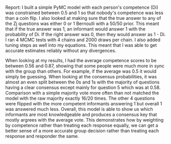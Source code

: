 Report:
I built a simple PyMC model with each person's competence (Di) was constrained between 0.5 and 1 so that nobody's competence was less than a coin flip. 
I also looked at making sure that the true answer to any of the Zj questions was either 0 or 1 Bernoulli with a 50/50 prior. This meant that if the true answer was 1, an informant would answer 1 with the probability of Di.
If the right answer was 0, then they would answer as 1 - Di. I ran 4 MCMC tests with 4 chains and 2000 draws per chain. I also added tuning steps as well into my equations. 
This meant that I was able to get accurate estimates reliably without any divergences. 

When looking at my results, I had the average competence scores to be between 0.56 and 0.87, showing that some people were much more in sync with the group than others. 
For example, if the average was 0.5 it would simply be guessing. 
When looking at the consensus probabilities, it was almost an even split between the 0s and 1s with the majority of questions having a clear consensus except mainly for question 5 which was at 0.58.
Comparison with a simple majority vote more often than not matched the model with the raw majority exactly 16/20 times. 
The other 4 questions were flipped with the more competent informants answering 1 but overall 1 was answered much less.
Overall, this model is able to show us which informants are most knowledgeable and produces a consensus key that mostly argrees with the average vote. 
This demonstrates how by weighting by competence rather than treating each response equally, we can get a better sense of a more accurate group decision rather than treating each response and responder the same.
